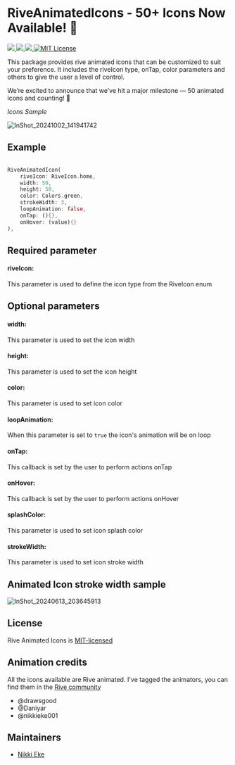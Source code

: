 # RiveAnimatedIcons - 50+ Icons Now Available! 🚀

<a href="https://developer.android.com" style="pointer-events: stroke;" target="_blank">
<img src="https://img.shields.io/badge/platform-android-blue">
</a>
<a href="https://developer.apple.com/ios/" style="pointer-events: stroke;" target="_blank">
<img src="https://img.shields.io/badge/platform-iOS-blue">
</a>
<a href="" style="pointer-events: stroke;" target="_blank">
<img src="https://img.shields.io/badge/platform-web-blue">
</a>
<a href="https://opensource.org/licenses/MIT"><img src="https://img.shields.io/badge/license-MIT-purple.svg" alt="MIT License"></a>

This package provides rive animated icons that can be customized to suit your preference. It includes the riveIcon type, onTap, color parameters and others to give the user a level of control.

We’re excited to announce that we’ve hit a major milestone — 50 animated icons and counting! 🎉



*Icons Sample*

 
![InShot_20241002_141941742](https://github.com/user-attachments/assets/efdc4c3d-cda9-4884-80e9-f308e7222446)


## Example

```dart

RiveAnimatedIcon(
    riveIcon: RiveIcon.home,
    width: 50,
    height: 50,
    color: Colors.green,
    strokeWidth: 3,
    loopAnimation: false,
    onTap: (){},
    onHover: (value){}                          
),

```


## Required parameter

#### riveIcon:
This parameter is used to define the icon type from the RiveIcon enum

## Optional parameters

#### width:
This parameter is used to set the icon width

#### height:
This parameter is used to set the icon height

#### color:
This parameter is used to set icon color

#### loopAnimation:
When this parameter is set to `true` the icon's animation will be on loop

#### onTap:
This callback is set by the user to perform actions onTap

#### onHover:
This callback is set by the user to perform actions onHover

#### splashColor:
This parameter is used to set icon splash color

#### strokeWidth:
This parameter is used to set icon stroke width

## Animated Icon stroke width sample


![InShot_20240613_203645913](https://github.com/nikkieke/rive_animated_icons/assets/95222620/0467daca-3c9d-425a-92ca-6ef1976749cf)



## License
Rive Animated Icons is [MIT-licensed](https://github.com/nikkieke/rive_animated_icons/edit/main/LICENSE)

## Animation credits
All the icons available are Rive animated. I've tagged the animators, you can find them in the [Rive community](https://rive.app/community/files/)
- @drawsgood
- @Daniyar
- @nikkieke001

## Maintainers
- [Nikki Eke](https://github.com/nikkieke)

